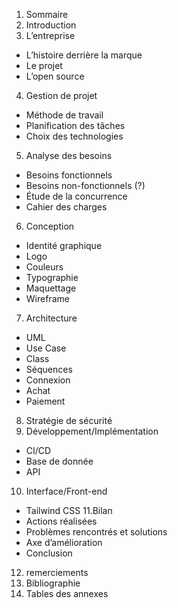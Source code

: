 
1. Sommaire
2. Introduction 
3. L’entreprise
- L’histoire derrière la marque
- Le projet
- L’open source
4. Gestion de projet
- Méthode de travail
- Planification des tâches
- Choix des technologies
5. Analyse des besoins
- Besoins fonctionnels
- Besoins non-fonctionnels (?)
- Étude de la concurrence
- Cahier des charges
6. Conception
- Identité graphique
- Logo
- Couleurs
- Typographie
- Maquettage
- Wireframe
7. Architecture
- UML
- Use Case
- Class
- Séquences 
- Connexion
- Achat
- Paiement
8. Stratégie de sécurité
9. Développement/Implémentation
- CI/CD
- Base de donnée
- API
10. Interface/Front-end
- Tailwind CSS
11.Bilan
- Actions réalisées
- Problèmes rencontrés et solutions
- Axe d’amélioration
- Conclusion
12. remerciements
13. Bibliographie
14. Tables des annexes 
